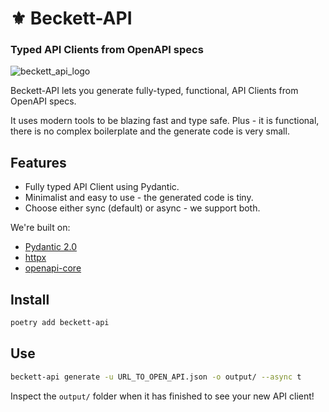 #  ⚜️ Beckett-API

### Typed API Clients from OpenAPI specs

![beckett_api_logo](/docs/beckett_api.jpeg)

Beckett-API lets you generate fully-typed, functional, API Clients from OpenAPI specs.

It uses modern tools to be blazing fast and type safe. Plus - it is functional, there is no complex boilerplate and the generate code is very small.

## Features

* Fully typed API Client using Pydantic.
* Minimalist and easy to use - the generated code is tiny.
* Choose either sync (default) or async - we support both.

We're built on:

* [Pydantic 2.0](https://docs.pydantic.dev/latest/)
* [httpx](https://www.python-httpx.org/)
* [openapi-core](https://openapi-core.readthedocs.io/en/latest/)

## Install

```sh
poetry add beckett-api
```

## Use

```sh
beckett-api generate -u URL_TO_OPEN_API.json -o output/ --async t
```

Inspect the `output/` folder when it has finished to see your new API client!
